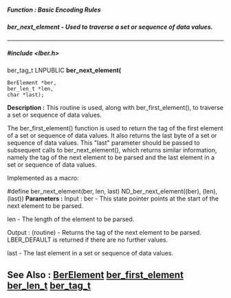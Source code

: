 ##### Function : Basic Encoding Rules
##### ber_next_element - Used to traverse a set or sequence of data values.
---
##### #include <lber.h>
ber_tag_t LNPUBLIC **ber_next_element(**

	BerElement *ber,
	ber_len_t *len,
	char *last);
**Description :**
This routine is used, along with ber_first_element(), to traverse a set or 
sequence of data values. 

The ber_first_element() function is used to return the tag of the first element 
of a set or sequence of data values. It also returns the last byte of a set or 
sequence of data values. This "last" parameter should be passed to subsequent 
calls to ber_next_element(), which returns similar information, namely the tag 
of the next element to be parsed and the last element in a set or sequence of 
data values.

Implemented as a macro:

#define ber_next_element(ber, len, last) ND_ber_next_element((ber), (len), 
(last))
**Parameters :**
Input :
ber  -  This state pointer points at the start of the next element to be parsed. 

len  -  The length of the element to be parsed.

Output :
(routine)  -  Returns the tag of the next element to be parsed. LBER_DEFAULT is returned if there are no further values.


last  -  The last element in a set or sequence of data values.

**See Also :**
[BerElement](D:/md_files/BerElement.md)
[ber_first_element](D:/md_files/ber_first_element.md)
[ber_len_t](D:/md_files/ber_len_t.md)
[ber_tag_t](D:/md_files/ber_tag_t.md)
---
